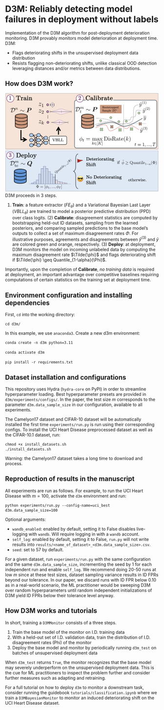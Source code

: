 # D3M: Reliably detecting model failures in deployment without labels

Implementation of the D3M algorithm for post-deployment deterioration monitoring. D3M provably monitors model deterioration at deployment time. D3M:

- Flags deteriorating shifts in the unsupervised deployment data distribution
- Resists flagging non-deteriorating shifts, unlike classical OOD detection leveraging distances and/or metrics between data distributions. 

## How does D3M work?

![Overview of D3M](fig1.png)
D3M proceeds in 3 steps. 

1) **Train**: a feature extractor ($FE_\theta$) and a Variational Bayesian Last Layer ($VBLL_\theta$) are trained to model a posterior predictive distribution (PPD) over class logits. (2) **Calibrate**: disagreement statistics are computed by bootstrapping held-out ID datasets, sampling from the learned posteriors, and comparing sampled predictions to the base model’s outputs to collect a set of maximum disagreement rates $\Phi$. For illustrative purposes, agreements and disagreements between $\hat{y}^{(3)}$ and $\bar{y}$ are colored green and orange, respectively. (3) **Deploy**: at deployment, D3M monitors the model on incoming unlabeled data by computing the maximum disagreement rate $\Tilde{\phi}$ and flags deteriorating shift if $\Tilde{\phi} \geq Quantile_{1-\alpha}(\Phi)$.

Importantly, upon the completion of **Calibrate**, _no training data_ is required at deployment, an important advantage over competitive baselines requiring computations of certain statistics on the training set at deployment time. 

## Environment configuration and installing dependencies

First, ``cd`` into the working directory:

```
cd d3m/
```

In this example, we use ``anaconda3``. Create a new d3m environment:
``` 
conda create -n d3m python=3.11

conda activate d3m

pip install -r requirements.txt
```

## Dataset installation and configurations

This repository uses Hydra (``hydra-core`` on PyPI) in order to streamline hyperparameter loading. Best hyperparameter presets are provided in ``d3m/experiments/configs/``. In the paper, the test size $m$ corresponds to the parameter ``d3m.data_sample_size`` in our configuration, available to all experiments. 

The Camelyon17 dataset and CIFAR-10 dataset will be automatically installed the first time ``experiments/run.py`` is run using their corresponding configs. To install the UCI Heart Disease preprocessed dataset as well as the CIFAR-10.1 dataset, run:
```
chmod +x install_datasets.sh
./install_datasets.sh
```
Warning: the Camelyon17 dataset takes a long time to download and process. 

## Reproduction of results in the manuscript

All experiments are run as follows. For example, to run the UCI Heart Disease with $m=100$,  activate the ``d3m`` environment and run:

```
python experiments/run.py --config-name=uci_best d3m.data_sample_size=100
```

Optional arguments:
- ``wandb_enabled``: enabled by default, setting it to False disables live-logging with ``wandb``. Will require logging in with a ``wandb`` account.
- ``self_log``: enabled by default, setting it to False, ``run.py`` will not write results into ``results/<name_of_dataset>_<d3m.data_sample_size>.csv``. 
- ``seed``: set to $57$ by default. 

For a given dataset, run ``experiments/run.py`` with the same configuration and the same ``d3m.data_sample_size``, incrementing the seed by $1$ for each independent run and enable ``self_log``. We recommend doing 20-50 runs at low $m$ since at these test sizes, dataset sampling variance results in ID FPRs beyond our tolerance. In our paper, we discard runs with ID FPR below $0.10$ as in a real-world scenario, the ML practitioner would be sweeping D3M over random hyperparameters until random independent initializations of D3M yield ID FPRs below their tolerance level anyway. 

## How D3M works and tutorials

In short, training a ``D3MMonitor`` consists of a three steps.

1. Train the base model of the monitor on I.D. training data
2. With a held-out set of I.D. validation data, train the distribution of I.D. disagreement rates (Phi) of the monitor
3. Deploy the base model and monitor by periodically running ``d3m_test`` on batches of unsupervised deployment data 

When ``d3m_test`` returns ``True``, the monitor recognizes that the base model may severely underperform on the unsupervised deployment data. This is the cue for ML practitioners to inspect the problem further and consider further measures such as adapting and retraining. 

For a full tutorial on how to deploy ``d3m`` to monitor a downstream task, consider running the guidebook ``tutorials/classification.ipynb`` where we train a ``D3MBayesianMonitor`` to monitor an induced deteriorating shift on the UCI Heart Disease dataset. 



